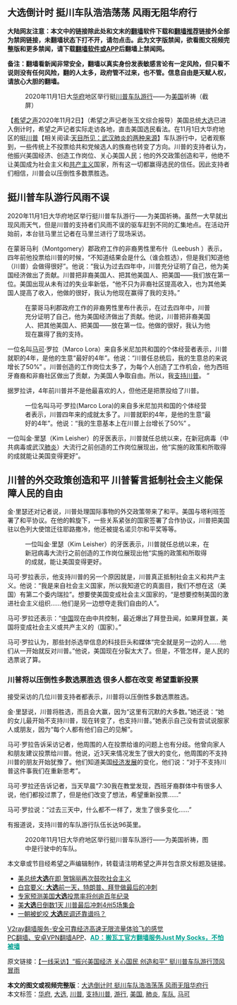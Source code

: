  <h2>大选倒计时 挺川车队浩浩荡荡 风雨无阻华府行</h2> <p class="notice"><b>大陆网友注意：本文中的链接除此处和文末的<a href="https://github.com/bannedbook/fanqiang" >翻墙</a>软件下载和<a href="https://github.com/killgcd/justmysocks/blob/master/README.md">翻墙推荐</a>链接外全部为禁网链接，未翻墙状态下打不开，请勿点击。此为文字版禁闻，欲看图文视频完整版和更多禁闻，请下载<a href="https://github.com/bannedbook/fanqiang">翻墙软件或APP</a>后翻墙上禁闻网。</p><p>备注：翻墙看新闻非常安全，翻墙以真实身份发表敏感言论有一定风险，但只看不说则没有任何风险，翻的人太多，政府管不过来，也不管。信息自由是天赋人权，请放心大胆的翻墙。</b></p>  <div class="entry"> <figure><figcaption>2020年11月1日大<a href="https://www.bannedbook.org/bnews/tag/%e5%8d%8e%e5%ba%9c/" class="st_tag internal_tag" rel="tag" title="标签 华府 下的日志">华府</a>地区举行挺<a href="https://www.bannedbook.org/bnews/tag/%e5%b7%9d%e6%99%ae/" class="st_tag internal_tag" rel="tag" title="标签 川普 下的日志">川普</a><a href="https://www.bannedbook.org/bnews/tag/%E8%BD%A6%E9%98%9F/" class="st_tag internal_tag" rel="tag" title="标签 车队 下的日志">车队</a><a href="https://www.bannedbook.org/bnews/tag/%e6%b8%b8%e8%a1%8c/" class="st_tag internal_tag" rel="tag" title="标签 游行 下的日志">游行</a>——为<a href="https://www.bannedbook.org/bnews/tag/%e7%be%8e%e5%9b%bd/" class="st_tag internal_tag" rel="tag" title="标签 美国 下的日志">美国</a>祈祷（截屏）</figcaption></figure> <p>【<span class='wp_keywordlink_affiliate'><a href="https://www.soundofhope.org" title="希望之声" target="_blank">希望之声</a></span>2020年11月2日】（希望之声记者张玉文综合报导）美国总统<a href="https://www.bannedbook.org/bnews/tag/%e5%a4%a7%e9%80%89/" class="st_tag internal_tag" rel="tag" title="标签 大选 下的日志">大选</a>已进入倒计时，希望之声记者实际走访各地，直击美国选民看法。在11月1日大华府地区的挺<span class='wp_keywordlink'><a href="https://www.bannedbook.org/bnews/comments/20200816/1381118.html" title="天目所见：川普将再赢总统大选 共和党掌参众两院" target="_blank">川普</a></span>【相关阅读:<a href='https://www.bannedbook.org/bnews/comments/20200816/1381123.html' target='_blank'>天目所见：武汉肺炎的两种来源</a>】车队游行中，记者观察到，一些传统上不投票给共和党候选人的族裔也转变了方向。川普的支持者认为，他振兴美国经济、创造工作岗位、关心美国人民；他的外交政策创造和平，他绝不让美国成为社会主义和<span class='wp_keywordlink'><a href="https://www.bannedbook.org/forum2/topic6177.html" title="《共产主义的终极目的》" target="_blank">共产主义</a></span>国家，所有这一切都赢得选民的信任。因此支持者们相信，川普会以压倒性多数票胜选。</p> <h2>挺川普车队游行风雨不误</h2> <p>2020年11月1日大华府地区举行挺川普车队游行——为美国祈祷。虽然一大早就出现风雨天气，但是川普的支持者们风雨不误的驱车赶到不同的汇集地点。在活动开始前，本台驻马里兰记者在马里兰进行了现场采访。</p> <p>在蒙哥马利（Montgomery）郡政府工作的非裔男性里布什（Leebush ）表示，四年前他投票给川普的时候，“不知道结果会是什么（谁会胜选），但是我们知道他（川普）会做得很好”。他说：“我认为过去四年中，川普充分证明了自己，他为美国经济做出了贡献。川普把非裔美国人、把其他美国人、把美国——我们放在第一位。美国出现从未有过的失业率新低，“他不只为非裔社区提高收入，也为其他美国人提高了收入，他做的很好，我认为他现在赢得了我的支持。”</p> <figure><figcaption>在蒙哥马利郡政府工作的非裔男性里布什表示，在过去四年中，川普充分证明了自己，他为美国经济做出了贡献。他说，川普把非裔美国人、把其他美国人、把美国——放在第一位。他做的很好，我认为他现在赢得了我的支持。</figcaption></figure> <p>一位名叫<a href="https://www.bannedbook.org/bnews/tag/%e9%a9%ac%e5%8f%af/" class="st_tag internal_tag" rel="tag" title="标签 马可 下的日志">马可</a>·罗拉（Marco Lora）来自多米尼加共和国的个体经营者表示，川普就职的4年，是他的生意“最好的4年”。他说：“川普任总统后，我的生意总的来说增长了50%” 。川普创造的工作岗位太多了，为每个人创造了工作机会，他为西班牙裔裔和非裔社区做出了贡献，为美国人争取自由。所以，我<a href="https://www.bannedbook.org/bnews/tag/%E6%94%AF%E6%8C%81%E5%B7%9D%E6%99%AE/" class="st_tag internal_tag" rel="tag" title="标签 支持川普 下的日志">支持川普</a>。 ”</p>  <p>据罗拉讲，4年前川普并不是他最喜欢的人，但他还是把票投给了川普。</p> <figure><figcaption>一位名叫马可·罗拉(Marco Lora)的来自多米尼加共和国的个体经营者表示，川普四年来的成就太多了。川普就职的4年，是他的生意“最好的4年”。他说：“我的生意基本上在川普上台增长了50%” 。</figcaption></figure> <p>一位叫金·里瑟（Kim Leisher）的牙医表示，川普就任总统以来，在新冠病毒（中共病毒或武汉<a href="https://www.bannedbook.org/bnews/tag/%e8%82%ba%e7%82%8e/" class="st_tag internal_tag" rel="tag" title="标签 肺炎 下的日志">肺炎</a>）大流行之前创造的工作岗位展现出，他“实施的政策和所取得的成就能让美国变得更好”。</p> <h2>川普的外交政策创造和平 川普誓言抵制社会主义能保障人民的自由</h2> <p>金·里瑟还对记者说，川普处理国际事物的外交政策带来了和平。美国与塔利班签署了和平协议。在他的斡旋下，一些关系紧张的国家签署了合作协议，川普把美国驻以色列大使馆迁往耶路撒冷，他还被提名诺贝尔和平奖等等。</p> <figure><figcaption>一位叫金·里瑟（Kim Leisher）的牙医表示，川普就任总统以来，在新冠病毒大流行之前创造的工作岗位展现出他“实施的政策和所取得的成就，能让美国变得更好。</figcaption></figure> <p>马可·罗拉表示，他支持川普的另一个原因就是，川普真正抵制社会主义和共产主义。他说：“我是来自社会主义国家，所以我知道它的真面目，我们不想在这（美国）有第二个委内瑞拉”。想要使美国变成社会​​主义国家的，“是想要控制美国的激进社会主义组织……他们是另一边想夺走我们自由的人”。</p>  <p>马可·罗拉还表示：“<span class='wp_keywordlink_affiliate'><a href="https://www.bannedbook.org/" title="中国" target="_blank">中国</a></span>现在由中共控制，最近爆出了拜登丑闻，如果拜登赢，美国将变成社会主义或共产主义的（国家）。”</p> <p>马可·罗拉认为，那些封杀选举信息的科技巨头和媒体“完全就是另一边的人……他们从一开始就反对川普。”他说，美国现在分裂太大了。但是，不管怎样，是人民的选票说了算。</p> <h3>川普将以压倒性多数选票胜选 很多人都在改变 希望重新投票</h3> <p>接受采访的几位川普支持者都表示，川普将以压倒性多数选票胜选。</p> <p>金·里瑟说，川普将胜选，而且会大赢，因为“这里有沉默的大多数。”她还说：“她的女儿最开始不支持川普，现在转变了，也支持川普。”她表示自己没有尝试说服家人或朋友，因为“每个人都有他们自己的见解”。</p>  <p>马可·罗拉告诉采访记者，他周围的人在投票给谁的问题上也有分歧。他曾向家人和朋友建议投票给川普。他说，近3天来情况发生了很大的变化，他周围的不支持川普的朋友开始犹豫了。他们知道美国<span class='wp_keywordlink'><a href="https://www.bannedbook.org/forum2/topic869.html" title="宪政、法治和经济发展——走向市场经济的制度保障" target="_blank">经济发展</a></span>的变化，他们说：“对于不支持川普这件事我们在重新思考”。</p> <p>马可·罗拉还告诉记者，当天早晨“7:30我在教堂发现，西班牙裔群体中有很多人说，他们都投过票了，但是他们改变了想法，希望重新投票……”</p> <p>马可·罗拉说：“过去三天中，什么都不一样了，发生了很多变化……”</p> <p>有报道说，支持川普的车队游行队伍长达96英里。</p>  <figure><figcaption>2020年11月1日大华府地区举行挺川普车队游行——为美国祈祷，图中是行驶中的车队。</figcaption></figure> <p>本文章或节目经希望之声编辑制作，转载请注明希望之声并包含原文标题及链接。</p> <ul class='op-related-articles' title='相关阅读'> <li><a href='https://www.bannedbook.org/bnews/comments/20201103/1424840.html' target='_blank'>美总统<b>大选</b>在即 贺锦丽再次鼓吹社会主义</a></li> <li><a href='https://www.bannedbook.org/bnews/worldnews/usa/20201103/1424807.html' target='_blank'>白宫要义: <b>大选</b>前一天，特朗普、拜登做最后的冲刺</a></li> <li><a href='https://www.bannedbook.org/bnews/cbnews/20201103/1424791.html' target='_blank'>专家预测美国<b>大选</b>投票率将创逾百年纪录</a></li> <li><a href='https://www.bannedbook.org/bnews/bannedvideo/20201103/1424784.html' target='_blank'>美<b>大选</b>日倒数1天 川普最后冲刺4州5场集会</a></li> <li><a href='https://www.bannedbook.org/bnews/worldnews/usa/20201103/1424780.html' target='_blank'>一朝被蛇咬 <b>大选</b>民调还靠谱吗？</a></li> </ul> <p class="texttj"> <a href="https://www.bannedbook.org/forum23/topic22702.html" target="_blank">V2ray翻墙服务-安全可靠经济高速无限流量体验飞的感觉</a><br/> <a href="https://github.com/bannedbook/fanqiang/wiki/%E7%A6%81%E9%97%BB%E7%BD%91%E5%AE%89%E5%8D%93%E7%BF%BB%E5%A2%99%E6%96%B0%E9%97%BBAPP" target="_blank">PC翻墙、安卓VPN翻墙APP</a>、<span onclick="window.open('https://github.com/killgcd/justmysocks/blob/master/README.md')" style="font-weight:bold;color:#00A191;cursor:pointer;text-decoration:underline;outline:none">AD：搬瓦工官方翻墙服务Just My Socks，不怕被墙</span></p><p>原文链接：<a class="src_link"  href="https://www.soundofhope.org/post/438691" target="_blank">【一线采访】“振兴美国经济 关心国民 创造和平” 挺川普车队游行顶风冒雨</a></p><a name='sharetosocial'></a>       <div><b>本文的图文或视频完整版</b>：<a href='https://www.bannedbook.org/bnews/comments/20201103/1424839.html'>大选倒计时 挺川车队浩浩荡荡 风雨无阻华府行</a></div>  </div><!--END ENTRY--> <div class="postfooter"> <div>本文标签：<a href="https://www.bannedbook.org/bnews/tag/%e5%8d%8e%e5%ba%9c/" rel="tag">华府</a>, <a href="https://www.bannedbook.org/bnews/tag/%e5%a4%a7%e9%80%89/" rel="tag">大选</a>, <a href="https://www.bannedbook.org/bnews/tag/%e5%b7%9d%e6%99%ae/" rel="tag">川普</a>, <a href="https://www.bannedbook.org/bnews/tag/%E6%94%AF%E6%8C%81%E5%B7%9D%E6%99%AE/" rel="tag">支持川普</a>, <a href="https://www.bannedbook.org/bnews/tag/%e6%b8%b8%e8%a1%8c/" rel="tag">游行</a>, <a href="https://www.bannedbook.org/bnews/tag/%e7%be%8e%e5%9b%bd/" rel="tag">美国</a>, <a href="https://www.bannedbook.org/bnews/tag/%e8%82%ba%e7%82%8e/" rel="tag">肺炎</a>, <a href="https://www.bannedbook.org/bnews/tag/%E8%BD%A6%E9%98%9F/" rel="tag">车队</a>, <a href="https://www.bannedbook.org/bnews/tag/%e9%a9%ac%e5%8f%af/" rel="tag">马可</a></div>  </div><!--END POSTFOOTER--> 